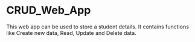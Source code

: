 # CRUD_Web_App
This web app can be used to store a student details. It contains functions like Create new data, Read, Update and Delete data.

